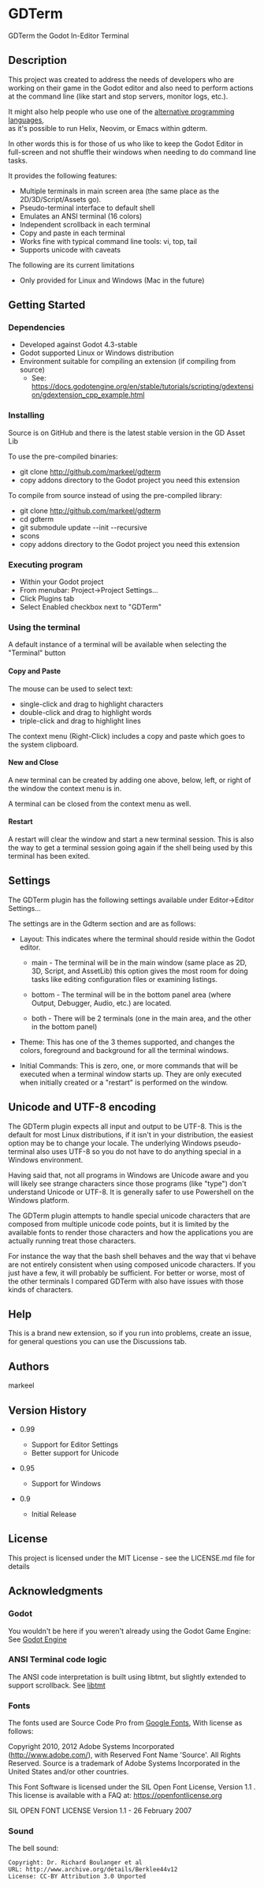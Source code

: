 # GDTerm

GDTerm the Godot In-Editor Terminal

## Description

This project was created to address the needs of developers who are working on their game in the Godot editor 
and also need to perform actions at the command line (like start and stop servers, monitor logs, etc.).  

It might also help people who use one of the [alternative programming languages](https://github.com/Godot-Languages-Support/godot-lang-support),  
as it's possible to run Helix, Neovim, or Emacs within gdterm. 

In other words this 
is for those of us who like to keep the Godot Editor in full-screen and not shuffle their windows when needing to do command 
line tasks.

It provides the following features:

* Multiple terminals in main screen area (the same place as the 2D/3D/Script/Assets go).
* Pseudo-terminal interface to default shell
* Emulates an ANSI terminal (16 colors)
* Independent scrollback in each terminal
* Copy and paste in each terminal
* Works fine with typical command line tools: vi, top, tail
* Supports unicode with caveats

The following are its current limitations
* Only provided for Linux and Windows (Mac in the future)

## Getting Started

### Dependencies

* Developed against Godot 4.3-stable
* Godot supported Linux or Windows distribution
* Environment suitable for compiling an extension (if compiling from source)
  * See: https://docs.godotengine.org/en/stable/tutorials/scripting/gdextension/gdextension_cpp_example.html

### Installing

Source is on GitHub and there is the latest stable version in the GD Asset Lib 

To use the pre-compiled binaries:

* git clone http://github.com/markeel/gdterm
* copy addons directory to the Godot project you need this extension

To compile from source instead of using the pre-compiled library:

* git clone http://github.com/markeel/gdterm
* cd gdterm
* git submodule update --init --recursive
* scons
* copy addons directory to the Godot project you need this extension

### Executing program

* Within your Godot project
* From menubar: Project->Project Settings...
* Click Plugins tab
* Select Enabled checkbox next to "GDTerm"

### Using the terminal

A default instance of a terminal will be available when selecting the "Terminal" button

#### Copy and Paste

The mouse can be used to select text:
* single-click and drag to highlight characters
* double-click and drag to highlight words
* triple-click and drag to highlight lines

The context menu (Right-Click) includes a copy and paste which goes to the system clipboard.

#### New and Close

A new terminal can be created by adding one above, below, left, or right of the window the
context menu is in.  

A terminal can be closed from the context menu as well.

#### Restart

A restart will clear the window and start a new terminal session.  This is also the way to
get a terminal session going again if the shell being used by this terminal has been exited.

## Settings

The GDTerm plugin has the following settings available under Editor->Editor Settings...

The settings are in the Gdterm section and are as follows:

- Layout: This indicates where the terminal should reside within the Godot editor.

  - main - The terminal will be in the main window (same place as 2D, 3D, Script, and AssetLib)
		   this option gives the most room for doing tasks like editing configuration files
		   or examining listings.

  - bottom - The terminal will be in the bottom panel area (where Output, Debugger, Audio, etc.)
			 are located.

  - both - There will be 2 terminals (one in the main area, and the other in the bottom panel)

- Theme: This has one of the 3 themes supported, and changes the colors, foreground and background
		 for all the terminal windows.

- Initial Commands: This is zero, one, or more commands that will be executed when a terminal window
					starts up.  They are only executed when initially created or a "restart" is
					performed on the window.
 
## Unicode and UTF-8 encoding

The GDTerm plugin expects all input and output to be UTF-8.  This is the default for most Linux 
distributions, if it isn't in your distribution, the easiest option may be to change your locale.
The underlying Windows pseudo-terminal also uses UTF-8 so you do not have to do anything
special in a Windows environment.  

Having said that, not all programs in Windows are Unicode aware and you will likely see strange characters
since those programs (like "type") don't understand Unicode or UTF-8.   It is generally safer to use
Powershell on the Windows platform.

The GDTerm plugin attempts to handle special unicode characters that are composed from multiple unicode code points,
but it is limited by the available fonts to render those characters and how the applications
you are actually running treat those characters.  

For instance the way that the bash shell behaves and the way that vi behave are not entirely consistent
when using composed unicode characters.  If you just have a few, it will probably
be sufficient.  For better or worse, most of the other terminals I compared GDTerm with also have issues
with those kinds of characters.

## Help

This is a brand new extension, so if you run into problems, create an issue, for general 
questions you can use the Discussions tab.

## Authors

markeel

## Version History

* 0.99
	* Support for Editor Settings
	* Better support for Unicode

* 0.95
	* Support for Windows

* 0.9
	* Initial Release

## License

This project is licensed under the MIT License - see the LICENSE.md file for details

## Acknowledgments

### Godot

You wouldn't be here if you weren't already using the Godot Game Engine: See [Godot Engine](https://godotengine.org/)

### ANSI Terminal code logic 

The ANSI code interpretation is built using libtmt, but slightly extended to support
scrollback.  See [libtmt](https://github.com/deadpixi/libtmt)

### Fonts

The fonts used are Source Code Pro from [Google Fonts](https://fonts.google.com/specimen/Source+Code+Pro), With license as follows:

Copyright 2010, 2012 Adobe Systems Incorporated (http://www.adobe.com/), with Reserved Font Name 'Source'. All Rights Reserved. Source is a trademark of Adobe Systems Incorporated in the United States and/or other countries.

This Font Software is licensed under the SIL Open Font License, Version 1.1 . This license is available with a FAQ at: https://openfontlicense.org

SIL OPEN FONT LICENSE Version 1.1 - 26 February 2007 

### Sound

The bell sound:

```
Copyright: Dr. Richard Boulanger et al
URL: http://www.archive.org/details/Berklee44v12
License: CC-BY Attribution 3.0 Unported
```

